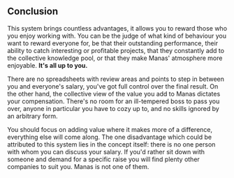 ## Conclusion

This system brings countless advantages, it allows you to reward those who you enjoy working with. You can be the judge of what kind of behaviour you want to reward everyone for, be that their outstanding performance, their ability to catch interesting or profitable projects, that they constantly add to the collective knowledge pool, or that they make Manas' atmosphere more enjoyable. **It's all up to you.**

There are no spreadsheets with review areas and points to step in between you and everyone's salary, you've got full control over the final result.
On the other hand, the collective view of the value you add to Manas dictates your compensation. There's no room for an ill-tempered boss to pass you over, anyone in particular you have to cozy up to, and no skills ignored by an arbitrary form.

You should focus on adding value where it makes more of a difference, everything else will come along.
The one disadvantage which could be attributed to this system lies in the concept itself: there is no one person with whom you can discuss your salary. If you'd rather sit down with someone and demand for a specific raise you will find plenty other companies to suit you. Manas is not one of them.


